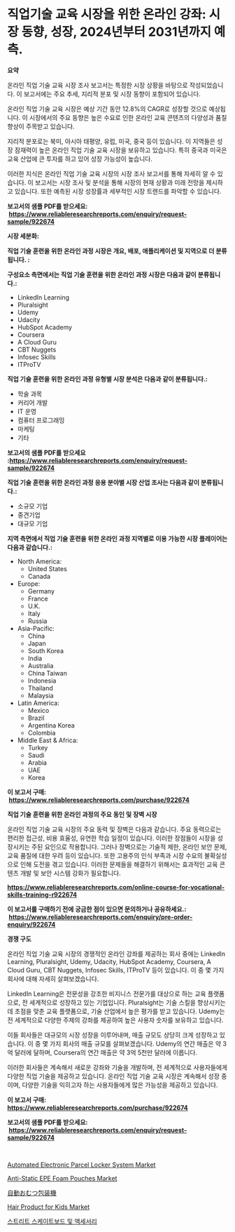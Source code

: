 <p><h1>직업기술 교육 시장을 위한 온라인 강좌: 시장 동향, 성장, 2024년부터 2031년까지 예측.</h1></p><p><strong>요약</strong></p>
<p><p>온라인 직업 기술 교육 시장 조사 보고서는 특정한 시장 상황을 바탕으로 작성되었습니다. 이 보고서에는 주요 추세, 지리적 분포 및 시장 동향이 포함되어 있습니다.</p><p>온라인 직업 기술 교육 시장은 예상 기간 동안 12.8%의 CAGR로 성장할 것으로 예상됩니다. 이 시장에서의 주요 동향은 높은 수요로 인한 온라인 교육 콘텐츠의 다양성과 품질 향상이 주목받고 있습니다.</p><p>지리적 분포로는 북미, 아시아 태평양, 유럽, 미국, 중국 등이 있습니다. 이 지역들은 성장 잠재력이 높은 온라인 직업 기술 교육 시장을 보유하고 있습니다. 특히 중국과 미국은 교육 산업에 큰 투자를 하고 있어 성장 가능성이 높습니다.</p><p>이러한 지식은 온라인 직업 기술 교육 시장의 시장 조사 보고서를 통해 자세히 알 수 있습니다. 이 보고서는 시장 조사 및 분석을 통해 시장의 현재 상황과 미래 전망을 제시하고 있습니다. 또한 예측된 시장 성장률과 세부적인 시장 트렌드를 파악할 수 있습니다.</p></p>
<p><strong>보고서의 샘플 PDF를 받으세요: &nbsp;<a href="https://www.reliableresearchreports.com/enquiry/request-sample/922674">https://www.reliableresearchreports.com/enquiry/request-sample/922674</a></strong></p>
<p><strong>시장 세분화:</strong></p>
<p><strong> 직업 기술 훈련을 위한 온라인 과정 시장은 개요, 배포, 애플리케이션 및 지역으로 더 분류됩니다. :</strong></p>
<p><strong>구성요소 측면에서는 직업 기술 훈련을 위한 온라인 과정 시장은 다음과 같이 분류됩니다.:</strong></p>
<p><ul><li>LinkedIn Learning</li><li>Pluralsight</li><li>Udemy</li><li>Udacity</li><li>HubSpot Academy</li><li>Coursera</li><li>A Cloud Guru</li><li>CBT Nuggets</li><li>Infosec Skills</li><li>ITProTV</li></ul></p>
<p><strong> 직업 기술 훈련을 위한 온라인 과정 유형별 시장 분석은 다음과 같이 분류됩니다.:</strong></p>
<p><ul><li>학술 과목</li><li>커리어 개발</li><li>IT 운영</li><li>컴퓨터 프로그래밍</li><li>마케팅</li><li>기타</li></ul></p>
<p><strong>보고서의 샘플 PDF를 받으세요 :<a href="https://www.reliableresearchreports.com/enquiry/request-sample/922674">https://www.reliableresearchreports.com/enquiry/request-sample/922674</a></strong></p>
<p><strong> 직업 기술 훈련을 위한 온라인 과정 응용 분야별 시장 산업 조사는 다음과 같이 분류됩니다.:</strong></p>
<p><ul><li>소규모 기업</li><li>중견기업</li><li>대규모 기업</li></ul></p>
<p><strong>지역 측면에서 직업 기술 훈련을 위한 온라인 과정 지역별로 이용 가능한 시장 플레이어는 다음과 같습니다.:</strong></p>
<p><ul>
    <li>
        North America:
        <ul>
            <li>United States</li>
            <li>Canada</li>
        </ul>
    </li>
    <li>
        Europe:
        <ul>
            <li>Germany</li>
            <li>France</li>
            <li>U.K.</li>
            <li>Italy</li>
            <li>Russia</li>
        </ul>
    </li>
    <li>
        Asia-Pacific:
        <ul>
            <li>China</li>
            <li>Japan</li>
            <li>South Korea</li>
            <li>India</li>
            <li>Australia</li>
            <li>China Taiwan</li>
            <li>Indonesia</li>
            <li>Thailand</li>
            <li>Malaysia</li>
        </ul>
    </li>
    <li>
        Latin America:
        <ul>
            <li>Mexico</li>
            <li>Brazil</li>
            <li>Argentina Korea</li>
            <li>Colombia</li>
        </ul>
    </li>
    <li>
        Middle East & Africa:
        <ul>
            <li>Turkey</li>
            <li>Saudi</li>
            <li>Arabia</li>
            <li>UAE</li>
            <li>Korea</li>
        </ul>
    </li>
    </ul></p>
<p><strong>이 보고서 구매: &nbsp;<a href="https://www.reliableresearchreports.com/purchase/922674">https://www.reliableresearchreports.com/purchase/922674</a></strong></p>
<p><strong>직업 기술 훈련을 위한 온라인 과정의 주요 동인 및 장벽 시장</strong></p>
<p><p>온라인 직업 기술 교육 시장의 주요 동력 및 장벽은 다음과 같습니다. 주요 동력으로는 편리한 접근성, 비용 효율성, 유연한 학습 일정이 있습니다. 이러한 장점들이 시장을 성장시키는 주된 요인으로 작용합니다. 그러나 장벽으로는 기술적 제한, 온라인 보안 문제, 교육 품질에 대한 우려 등이 있습니다. 또한 고용주의 인식 부족과 시장 수요의 불확실성으로 인해 도전을 겪고 있습니다. 이러한 문제들을 해결하기 위해서는 효과적인 교육 콘텐츠 개발 및 보안 시스템 강화가 필요합니다.</p></p>
<p><strong><a href="https://www.reliableresearchreports.com/online-course-for-vocational-skills-training-r922674">https://www.reliableresearchreports.com/online-course-for-vocational-skills-training-r922674</a></strong></p>
<p><strong>이 보고서를 구매하기 전에 궁금한 점이 있으면 문의하거나 공유하세요.: &nbsp;<a href="https://www.reliableresearchreports.com/enquiry/pre-order-enquiry/922674">https://www.reliableresearchreports.com/enquiry/pre-order-enquiry/922674</a></strong></p>
<p><strong>경쟁 구도</strong></p>
<p><p>온라인 직업 기술 교육 시장의 경쟁적인 온라인 강좌를 제공하는 회사 중에는 LinkedIn Learning, Pluralsight, Udemy, Udacity, HubSpot Academy, Coursera, A Cloud Guru, CBT Nuggets, Infosec Skills, ITProTV 등이 있습니다. 이 중 몇 가지 회사에 대해 자세히 살펴보겠습니다.</p><p>LinkedIn Learning은 전문성을 강조한 비지니스 전문가를 대상으로 하는 교육 플랫폼으로, 전 세계적으로 성장하고 있는 기업입니다. Pluralsight는 기술 스킬을 향상시키는 데 초점을 맞춘 교육 플랫폼으로, 기술 산업에서 높은 평가를 받고 있습니다. Udemy는 전 세계적으로 다양한 주제의 강좌를 제공하여 높은 사용자 숫자를 보유하고 있습니다.</p><p>이들 회사들은 대규모의 시장 성장을 이루어내며, 매출 규모도 상당히 크게 성장하고 있습니다. 이 중 몇 가지 회사의 매출 규모를 살펴보겠습니다. Udemy의 연간 매출은 약 3억 달러에 달하며, Coursera의 연간 매출은 약 3억 5천만 달러에 이릅니다.</p><p>이러한 회사들은 계속해서 새로운 강좌와 기술을 개발하며, 전 세계적으로 사용자들에게 다양한 직업 기술을 제공하고 있습니다. 온라인 직업 기술 교육 시장은 계속해서 성장 중이며, 다양한 기술을 익히고자 하는 사용자들에게 많은 가능성을 제공하고 있습니다.</p></p>
<p><strong>이 보고서 구매: &nbsp; <a href="https://www.reliableresearchreports.com/purchase/922674">https://www.reliableresearchreports.com/purchase/922674</a></strong></p>
<p><strong>보고서의 샘플 PDF를 받으세요: &nbsp;<a href="https://www.reliableresearchreports.com/enquiry/request-sample/922674">https://www.reliableresearchreports.com/enquiry/request-sample/922674</a></strong><strong></strong></p>
<p>&nbsp;</p>
<p><p><a href="https://issuu.com/reportprime-2/docs/automated-electronic-parcel-locker-system-market-s">Automated Electronic Parcel Locker System Market</a></p><p><a href="https://github.com/markusgodoy/Market-Research-Report-List-3/blob/main/anti-static-epe-foam-pouches-market.md">Anti-Static EPE Foam Pouches Market</a></p><p><a href="https://github.com/GiovaniLeannon/Market-Research-Report-List-1/blob/main/465598688240.md">自動おむつ包装機</a></p><p><a href="https://issuu.com/reportprime-2/docs/hair-product-for-kids-market-size-2030.pptx">Hair Product for Kids Market</a></p><p><a href="https://github.com/rcabello548/Market-Research-Report-List-1/blob/main/794779281010.md">스트리트 스케이트보드 및 액세서리</a></p></p>